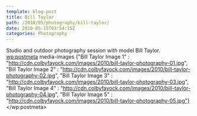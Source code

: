 ```yaml
---
template: blog-post
title: Bill Taylor
path: /2010/05/photography/bill-taylor/
date: 2010-05-15T03:54:15Z
categories: Photography
---
```

Studio and outdoor photography session with model Bill Taylor.
        <wp:postmeta>
            media-images
            {"Bill Taylor Image 1" : "http://cdn.colbyfayock.com/images/2010/bill-taylor-photography-01.jpg", "Bill Taylor Image 2" : "http://cdn.colbyfayock.com/images/2010/bill-taylor-photography-02.jpg", "Bill Taylor Image 3" : "http://cdn.colbyfayock.com/images/2010/bill-taylor-photography-03.jpg", "Bill Taylor Image 4" : "http://cdn.colbyfayock.com/images/2010/bill-taylor-photography-04.jpg", "Bill Taylor Image 5" : "http://cdn.colbyfayock.com/images/2010/bill-taylor-photography-05.jpg"}
        </wp:postmeta>
    </item>